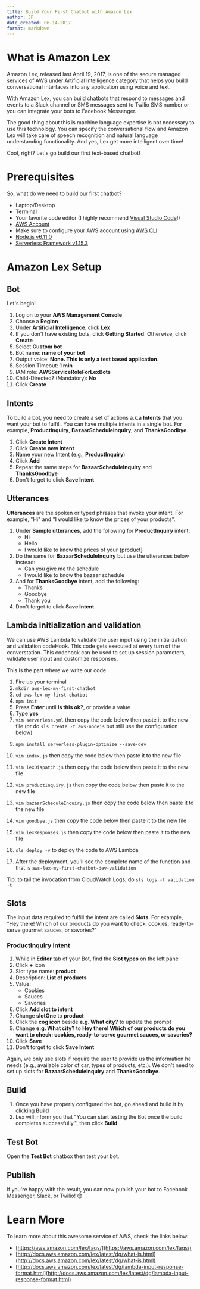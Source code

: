 ```yaml
---
title: Build Your First Chatbot with Amazon Lex
author: JP
date_created: 06-14-2017
format: markdown
---
```


# What is Amazon Lex

Amazon Lex, released last April 19, 2017, is one of the secure managed services of AWS under Artificial Intelligence category that helps you build conversational interfaces into any application using voice and text.

With Amazon Lex, you can build chatbots that respond to messages and events to a Slack channel or SMS messages sent to Twilio SMS number or you can integrate your bots to Facebook Messenger.

The good thing about this is machine language expertise is not necessary to use this technology. You can specify the conversational flow and Amazon Lex will take care of speech recognition and natural language understanding functionality. And yes, Lex get more intelligent over time!

Cool, right? Let's go build our first text-based chatbot!

# Prerequisites

So, what do we need to build our first chatbot?

* Laptop/Desktop
* Terminal
* Your favorite code editor (I highly recommend [Visual Studio Code](https://code.visualstudio.com/)!)
* [AWS Account](https://aws.amazon.com/free)
* Make sure to configure your AWS account using [AWS CLI](http://docs.aws.amazon.com/cli/latest/userguide/cli-chap-getting-started.html)
* [Node.js v6.11.0](https://nodejs.org/en/)
* [Serverless Framework v1.15.3](https://serverless.com/)

# Amazon Lex Setup

## Bot

Let's begin!

1. Log on to your **AWS Management Console**
1. Choose a **Region**
1. Under **Artificial Intelligence**, click **Lex**
1. If you don't have existing bots, click **Getting Started**. Otherwise, click **Create**
1. Select **Custom bot**
1. Bot name: **name of your bot**
1. Output voice: **None. This is only a test based application.**
1. Session Timeout: **1 min**
1. IAM role: **AWSServiceRoleForLexBots**
1. Child-Directed? (Mandatory): **No**
1. Click **Create**

## Intents

To build a bot, you need to create a set of actions a.k.a **Intents** that you want your bot to fulfill. You can have multiple intents in a single bot. For example, **ProductInquiry**, **BazaarScheduleInquiry**, and **ThanksGoodbye**.

1. Click **Create Intent**
1. Click **Create new intent**
1. Name your new Intent (e.g., **ProductInquiry**)
1. Click **Add**
1. Repeat the same steps for **BazaarScheduleInquiry** and **ThanksGoodbye**
1. Don't forget to click **Save Intent**

## Utterances

**Utterances** are the spoken or typed phrases that invoke your intent. For example, "Hi" and "I would like to know the prices of your products".

1. Under **Sample utterances**, add the following for **ProductInquiry** intent:  
    - Hi  
    - Hello  
    - I would like to know the prices of your {product}
1. Do the same for **BazaarScheduleInquiry** but use the utterances below instead:
    - Can you give me the schedule
    - I would like to know the bazaar schedule
1. And for **ThanksGoodbye** intent, add the following:
    - Thanks
    - Goodbye
    - Thank you
1. Don't forget to click **Save Intent**

## Lambda initialization and validation

We can use AWS Lambda to validate the user input using the initialization and validation codeHook. This code gets executed at every turn of the converstation. This codehook can be used to set up session parameters, validate user input and customize responses.

This is the part where we write our code.

1. Fire up your terminal
1. `mkdir aws-lex-my-first-chatbot`
1. `cd aws-lex-my-first-chatbot`
1. `npm init`
1. Press **Enter** until **Is this ok?**, or provide a value
1. Type **yes**
1. `vim serverless.yml` then copy the code below then paste it to the new file (or do `sls create -t aws-nodejs` but still use the configuration below)

  <script src="https://gist.github.com/jpdoria/e9c20da835829660e34a611cce247107.js"></script>

9. `npm install serverless-plugin-optimize --save-dev`
1. `vim index.js` then copy the code below then paste it to the new file

    <script src="https://gist.github.com/jpdoria/2e66636954811c8f9365636a31d141c8.js"></script>

12. `vim lexDispatch.js` then copy the code below then paste it to the new file

    <script src="https://gist.github.com/jpdoria/d183bfd2cc481f1600ab2dc3af7cf016.js"></script>

13. `vim productInquiry.js` then copy the code below then paste it to the new file

    <script src="https://gist.github.com/jpdoria/7132e92e62deacc35c8017c334125eb7.js"></script>

14. `vim bazaarScheduleInquiry.js` then copy the code below then paste it to the new file

    <script src="https://gist.github.com/jpdoria/bfc26252f194dfa4db4806c39a03ff95.js"></script>

15. `vim goodbye.js` then copy the code below then paste it to the new file

    <script src="https://gist.github.com/jpdoria/b47c90c41826a73a4fe27f4e4196d1ed.js"></script>

16. `vim lexResponses.js` then copy the code below then paste it to the new file

    <script src="https://gist.github.com/jpdoria/a62c85653dfe77b2ac6b58e5a5d0a0ad.js"></script>

17. `sls deploy -v` to deploy the code to AWS Lambda
1. After the deployment, you'll see the complete name of the function and that is `aws-lex-my-first-chatbot-dev-validation`

Tip: to tail the invocation from CloudWatch Logs, do `sls logs -f validation -t`

## Slots

The input data required to fulfill the intent are called **Slots**. For example, "Hey there! Which of our products do you want to check: cookies, ready-to-serve gourmet sauces, or savories?"

### ProductInquiry Intent

1. While in **Editor** tab of your Bot, find the **Slot types** on the left pane
1. Click **+** icon
1. Slot type name: **product**
1. Description: **List of products**
1. Value:
    - Cookies
    - Sauces
    - Savories
6. Click **Add slot to intent**
1. Change **slotOne** to **product**
1. Click the **cog icon** beside **e.g. What city?** to update the prompt
1. Change **e.g. What city?** to **Hey there! Which of our products do you want to check: cookies, ready-to-serve gourmet sauces, or savories?**
1. Click **Save**
1. Don't forget to click **Save Intent**

Again, we only use slots if require the user to provide us the information he needs (e.g., available color of car, types of products, etc.). We don't need to set up slots for **BazaarScheduleInquiry** and **ThanksGoodbye**.

## Build

1. Once you have properly configured the bot, go ahead and build it by clicking **Build**
1. Lex will inform you that "You can start testing the Bot once the build completes successfully.", then click **Build**

## Test Bot

Open the **Test Bot** chatbox then test your bot.

## Publish

If you're happy with the result, you can now publish your bot to Facebook Messenger, Slack, or Twilio! 😊

# Learn More

To learn more about this awesome service of AWS, check the links below:

- [https://aws.amazon.com/lex/faqs/](https://aws.amazon.com/lex/faqs/)
- [http://docs.aws.amazon.com/lex/latest/dg/what-is.html](http://docs.aws.amazon.com/lex/latest/dg/what-is.html)
- [http://docs.aws.amazon.com/lex/latest/dg/lambda-input-response-format.html](http://docs.aws.amazon.com/lex/latest/dg/lambda-input-response-format.html)
